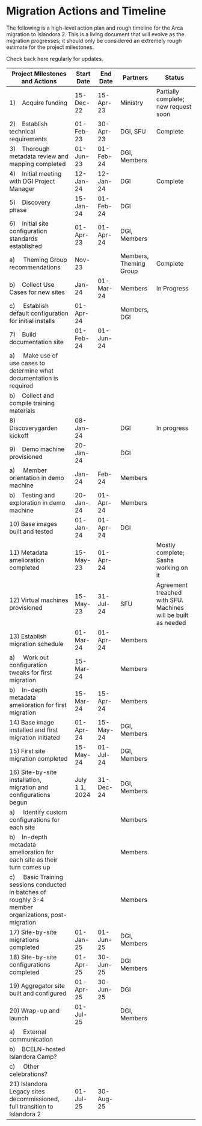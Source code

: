 # Migration Actions and Timeline

The following is a high-level action plan and rough timeline for the Arca 
migration to Islandora 2. This is a living document that will evolve 
as the migration progresses; it should only be considered an 
extremely rough estimate for the project milestones.

Check back here regularly for updates.

| Project Milestones and Actions                                                                          | Start Date     | End Date  | Partners               | Status                                                        |
|---------------------------------------------------------------------------------------------------------|----------------|-----------|------------------------|---------------------------------------------------------------|
| 1)    Acquire funding                                                                                   | 15-Dec-22      | 15-Apr-23 | Ministry               | Partially complete; new request soon                          |
| 2)    Establish technical requirements                                                                  | 01-Feb-23      | 30-Apr-23 | DGI, SFU               | Complete                                                      |
| 3)    Thorough metadata review and mapping completed                                                    | 01-Jun-23      | 01-Feb-24 | DGI, Members           |                                                               |
| 4)    Initial meeting with DGI Project Manager                                                          | 12-Jan-24      | 12-Jan-24 | DGI                    | Complete                                                      |
| 5)    Discovery phase                                                                                   | 15-Jan-24      | 01-Feb-24 | DGI                    |                                                               |
| 6)    Initial site configuration standards established                                                  | 01-Apr-23      | 01-Apr-24 | DGI, Members           |                                                               |
| a)     Theming Group recommendations                                                                    | Nov-23         |           | Members, Theming Group | Complete                                                      |
| b)    Collect Use Cases for new sites                                                                   | Jan-24         | 01-Mar-24 | Members                | In Progress                                                   |
| c)     Establish default configuration for initial installs                                             | 01-Apr-24      |           | Members, DGI           |                                                               |
| 7)    Build documentation site                                                                          | 01-Feb-24      | 01-Jun-24 |                        |                                                               |
| a)     Make use of use cases to determine what documentation is required                                |                |           |                        |                                                               |
| b)    Collect and compile training materials                                                            |                |           |                        |                                                               |
| 8)    Discoverygarden kickoff                                                                           | 08-Jan-24      |           | DGI                    | In progress                                                   |
| 9)    Demo machine provisioned                                                                          | 20-Jan-24      |           | DGI                    |                                                               |
| a)     Member orientation in demo machine                                                               | Jan-24         | Feb-24    | Members                |                                                               |
| b)    Testing and exploration in demo machine                                                           | 20-Jan-24      | 01-Apr-24 | Members                |                                                               |
| 10) Base images built and tested                                                                        | 01-Jan-24      | 01-Apr-24 | DGI                    |                                                               |
| 11) Metadata amelioration completed                                                                     | 15-May-23      | 01-Apr-24 |                        | Mostly complete; Sasha working on it                          |
| 12) Virtual machines provisioned                                                                        | 15-May-23      | 31-Jul-24 | SFU                    | Agreement treached with SFU. Machines will be built as needed |
| 13) Establish migration schedule                                                                        | 01-Mar-24      | 01-Apr-24 | Members                |                                                               |
| a)     Work out configuration tweaks for first migration                                                | 15-Mar-24      |           | Members                |                                                               |
| b)    In-depth metadata amelioration for first migration                                                | 15-Mar-24      | 15-Apr-24 | Members                |                                                               |
| 14) Base image installed and first migration initiated                                                  | 01-Apr-24      | 15-May-24 | DGI, Members           |                                                               |
| 15) First site migration completed                                                                      | 15-May-24      | 01-Jul-24 | DGI, Members           |                                                               |
| 16) Site-by-site installation, migration and configurations begun                                       | July 1 1, 2024 | 31-Dec-24 | DGI, Members           |                                                               |
| a)     Identify custom configurations for each site                                                     |                |           | Members                |                                                               |
| b)    In-depth metadata amelioration for each site as their turn comes up                               |                |           | Members                |                                                               |
| c)     Basic Training sessions conducted in batches of roughly 3-4 member organizations, post-migration |                |           | Members                |                                                               |
| 17) Site-by-site migrations completed                                                                   | 01-Jan-25      | 01-Jun-25 | DGI, Members           |                                                               |
| 18) Site-by-site configurations completed                                                               | 01-Apr-25      | 30-Jun-25 | DGI Members            |                                                               |
| 19) Aggregator site built and configured                                                                | 01-Apr-25      | 30-Jun-25 | DGI                    |                                                               |
| 20) Wrap-up and launch                                                                                  | 01-Jul-25      |           | DGI, Members           |                                                               |
| a)     External communication                                                                           |                |           |                        |                                                               |
| b)    BCELN-hosted Islandora Camp?                                                                      |                |           |                        |                                                               |
| c)     Other celebrations?                                                                              |                |           |                        |                                                               |
| 21) Islandora Legacy sites decommissioned, full transition to Islandora 2                               | 01-Jul-25      | 30-Aug-25 |



